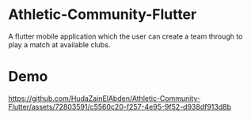 # Athletic-Community-Flutter
A flutter mobile application which the user can create a team through to play a match at available clubs.

# Demo
https://github.com/HudaZainElAbden/Athletic-Community-Flutter/assets/72803591/c5560c20-f257-4e95-9f52-d938df913d8b

